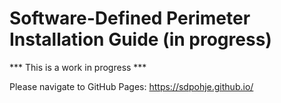 # Software-Defined Perimeter Installation Guide (in progress)

*** This is a work in progress ***

Please navigate to GitHub Pages: https://sdpohje.github.io/

